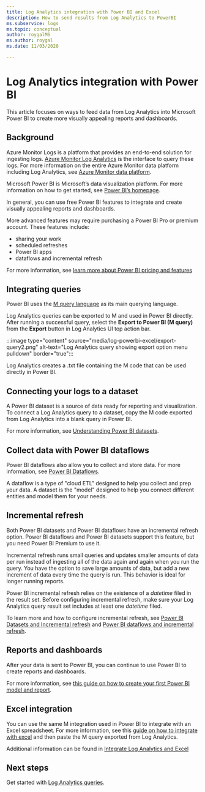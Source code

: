 ```yaml
---
title: Log Analytics integration with Power BI and Excel
description: How to send results from Log Analytics to PowerBI
ms.subservice: logs
ms.topic: conceptual
author: roygalMS
ms.author: roygal
ms.date: 11/03/2020

---
```

# Log Analytics integration with Power BI

This article focuses on ways to feed data from Log Analytics into Microsoft Power BI to create more visually appealing reports and dashboards. 

## Background 

Azure Monitor Logs is a platform that provides an end-to-end solution for ingesting logs. [Azure Monitor Log Analytics](../platform/data-platform.md#) is the interface to query these logs. For more information on the entire Azure Monitor data platform including Log Analytics, see [Azure Monitor data platform](../platform/data-platform.md). 

Microsoft Power BI is Microsoft’s data visualization platform. For more information on how to get started, see [Power BI’s homepage](https://powerbi.microsoft.com/). 


In general, you can use free Power BI features to integrate and create visually appealing reports and dashboards.

More advanced features may require purchasing a Power BI Pro or premium account. These features include: 
 - sharing your work 
 - scheduled refreshes
 - Power BI apps 
 - dataflows and incremental refresh 

For more information, see [learn more about Power BI pricing and features](https://powerbi.microsoft.com/pricing/) 

## Integrating queries  

Power BI uses the [M query language](/powerquery-m/power-query-m-language-specification/) as its main querying language. 

Log Analytics queries can be exported to M and used in Power BI directly. After running a successful query, select the **Export to Power BI (M query)** from the **Export** button in Log Analytics UI top action bar.

:::image type="content" source="media/log-powerbi-excel/export-query2.png" alt-text="Log Analytics query showing export option menu pulldown" border="true":::

Log Analytics creates a .txt file containing the M code that can be used directly in Power BI.

## Connecting your logs to a dataset 

A Power BI dataset is a source of data ready for reporting and visualization. To connect a Log Analytics query to a dataset, copy the M code exported from Log Analytics into a blank query in Power BI. 

For more information, see [Understanding Power BI datasets](/power-bi/service-datasets-understand/). 

## Collect data with Power BI dataflows 

Power BI dataflows also allow you to collect and store data. For more information, see [Power BI Dataflows](/power-bi/service-dataflows-overview).

A dataflow is a type of "cloud ETL" designed to help you collect and prep your data. A dataset is the "model" designed to help you connect different entities and model them for your needs.

## Incremental refresh 

Both Power BI datasets and Power BI dataflows have an incremental refresh option. Power BI dataflows and Power BI datasets support this feature, but you need Power BI Premium to use it.  


Incremental refresh runs small queries and updates smaller amounts of data per run instead of ingesting all of the data again and again when you run the query. You have the option to save large amounts of data, but add a new increment of data every time the query is run. This behavior is ideal for longer running reports.

Power BI incremental refresh relies on the existence of a *datetime* filed in the result set. Before configuring incremental refresh, make sure your Log Analytics query result set includes at least one *datetime* filed. 

To learn more and how to configure incremental refresh, see [Power BI Datasets and Incremental refresh](/power-bi/service-premium-incremental-refresh) and [Power BI dataflows and incremental refresh](/power-bi/service-dataflows-incremental-refresh).

## Reports and dashboards

After your data is sent to Power BI, you can continue to use Power BI to create reports and dashboards.

For more information, see [this guide on how to create your first Power BI model and report](/learn/modules/build-your-first-power-bi-report/).  

## Excel integration

You can use the same M integration used in Power BI to integrate with an Excel spreadsheet. For more information, see this [guide on how to integrate with excel](https://support.microsoft.com/office/import-data-from-external-data-sources-power-query-be4330b3-5356-486c-a168-b68e9e616f5a) and then paste the M query exported from Log Analytics.

Additional information can be found in [Integrate Log Analytics and Excel](log-excel.md)

## Next steps

Get started with [Log Analytics queries](log-query-overview.md).
